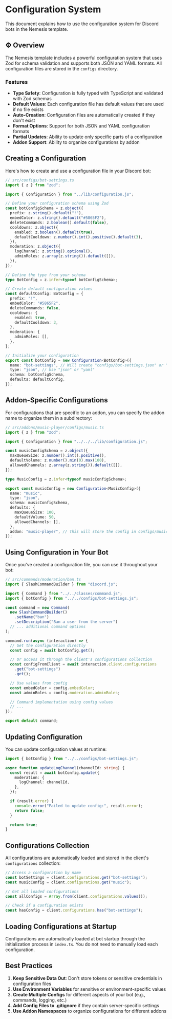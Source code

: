 # Configuration System

This document explains how to use the configuration system for Discord bots in the Nemesis template.

## ⚙️ Overview

The Nemesis template includes a powerful configuration system that uses Zod for schema validation and supports both JSON and YAML formats. All configuration files are stored in the `configs` directory.

### Features

- **Type Safety**: Configuration is fully typed with TypeScript and validated with Zod schemas
- **Default Values**: Each configuration file has default values that are used if no file exists
- **Auto-Creation**: Configuration files are automatically created if they don't exist
- **Format Options**: Support for both JSON and YAML configuration formats
- **Partial Updates**: Ability to update only specific parts of a configuration
- **Addon Support**: Ability to organize configurations by addon

## Creating a Configuration

Here's how to create and use a configuration file in your Discord bot:

```typescript
// src/configs/bot-settings.ts
import { z } from "zod";

import { Configuration } from "../lib/configuration.js";

// Define your configuration schema using Zod
const botConfigSchema = z.object({
  prefix: z.string().default("!"),
  embedColor: z.string().default("#5865F2"),
  deleteCommands: z.boolean().default(false),
  cooldowns: z.object({
    enabled: z.boolean().default(true),
    defaultCooldown: z.number().int().positive().default(3),
  }),
  moderation: z.object({
    logChannel: z.string().optional(),
    adminRoles: z.array(z.string()).default([]),
  }),
});

// Define the type from your schema
type BotConfig = z.infer<typeof botConfigSchema>;

// Create default configuration values
const defaultConfig: BotConfig = {
  prefix: "!",
  embedColor: "#5865F2",
  deleteCommands: false,
  cooldowns: {
    enabled: true,
    defaultCooldown: 3,
  },
  moderation: {
    adminRoles: [],
  },
};

// Initialize your configuration
export const botConfig = new Configuration<BotConfig>({
  name: "bot-settings", // Will create "configs/bot-settings.json" or "configs/bot-settings.yml"
  type: "json", // Use "json" or "yaml"
  schema: botConfigSchema,
  defaults: defaultConfig,
});
```

## Addon-Specific Configurations

For configurations that are specific to an addon, you can specify the addon name to organize them in a subdirectory:

```typescript
// src/addons/music-player/configs/music.ts
import { z } from "zod";

import { Configuration } from "../../../lib/configuration.js";

const musicConfigSchema = z.object({
  maxQueueSize: z.number().int().positive(),
  defaultVolume: z.number().min(0).max(100),
  allowedChannels: z.array(z.string()).default([]),
});

type MusicConfig = z.infer<typeof musicConfigSchema>;

export const musicConfig = new Configuration<MusicConfig>({
  name: "music",
  type: "json",
  schema: musicConfigSchema,
  defaults: {
    maxQueueSize: 100,
    defaultVolume: 50,
    allowedChannels: [],
  },
  addon: "music-player", // This will store the config in configs/music-player/music.json
});
```

## Using Configuration in Your Bot

Once you've created a configuration file, you can use it throughout your bot:

```typescript
// src/commands/moderation/ban.ts
import { SlashCommandBuilder } from "discord.js";

import { Command } from "../../classes/command.js";
import { botConfig } from "../../configs/bot-settings.js";

const command = new Command(
  new SlashCommandBuilder()
    .setName("ban")
    .setDescription("Ban a user from the server")
  // ... additional command options
);

command.run(async (interaction) => {
  // Get the configuration directly
  const config = await botConfig.get();

  // Or access it through the client's configurations collection
  const configFromClient = await interaction.client.configurations
    .get("bot-settings")
    .get();

  // Use values from config
  const embedColor = config.embedColor;
  const adminRoles = config.moderation.adminRoles;

  // Command implementation using config values
  // ...
});

export default command;
```

## Updating Configuration

You can update configuration values at runtime:

```typescript
import { botConfig } from "../../configs/bot-settings.js";

async function updateLogChannel(channelId: string) {
  const result = await botConfig.update({
    moderation: {
      logChannel: channelId,
    },
  });

  if (result.error) {
    console.error("Failed to update config:", result.error);
    return false;
  }

  return true;
}
```

## Configurations Collection

All configurations are automatically loaded and stored in the client's `configurations` collection:

```typescript
// Access a configuration by name
const botSettings = client.configurations.get("bot-settings");
const musicConfig = client.configurations.get("music");

// Get all loaded configurations
const allConfigs = Array.from(client.configurations.values());

// Check if a configuration exists
const hasConfig = client.configurations.has("bot-settings");
```

## Loading Configurations at Startup

Configurations are automatically loaded at bot startup through the initialization process in `index.ts`. You do not need to manually load each configuration.

## Best Practices

1. **Keep Sensitive Data Out**: Don't store tokens or sensitive credentials in configuration files
2. **Use Environment Variables** for sensitive or environment-specific values
3. **Create Multiple Configs** for different aspects of your bot (e.g., commands, logging, etc.)
4. **Add Config Files to .gitignore** if they contain server-specific settings
5. **Use Addon Namespaces** to organize configurations for different addons
